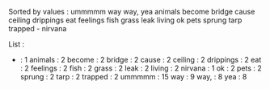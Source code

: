 Sorted by values :
ummmmm way way, yea animals become bridge cause ceiling drippings eat feelings fish grass leak living ok pets sprung tarp trapped - nirvana 

List :
- : 1
animals : 2
become : 2
bridge : 2
cause : 2
ceiling : 2
drippings : 2
eat : 2
feelings : 2
fish : 2
grass : 2
leak : 2
living : 2
nirvana : 1
ok : 2
pets : 2
sprung : 2
tarp : 2
trapped : 2
ummmmm : 15
way : 9
way, : 8
yea : 8
